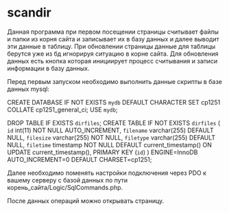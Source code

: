 # scandir

Данная программа при первом посещении страницы считывает файлы и папки из корня сайта и записывает их в базу 
данных и далее выводит эти данные в таблицу. При обновлении страницы данные для таблицы берутся уже из бд игнорируя ситуацию
в корне сайта.
Для обновления данных есть кнопка которая инициирует процесс считывания и записи информации в базу данных.

Перед первым запуском необходимо выполнить данные скрипты в базе данных mysql:

CREATE DATABASE IF NOT EXISTS `mydb` DEFAULT CHARACTER SET cp1251 COLLATE cp1251_general_ci;
USE `mydb`;

DROP TABLE IF EXISTS `dirfiles`;
CREATE TABLE IF NOT EXISTS `dirfiles` (
  `id` int(11) NOT NULL AUTO_INCREMENT,
  `filename` varchar(255) DEFAULT NULL,
  `filesize` varchar(255) NOT NULL,
  `filetype` varchar(255) DEFAULT NULL,
  `filetime` timestamp NOT NULL DEFAULT current_timestamp() ON UPDATE current_timestamp(),
  PRIMARY KEY (`id`)
) ENGINE=InnoDB AUTO_INCREMENT=0 DEFAULT CHARSET=cp1251;

Далее необходимо поменять настройки подключения через PDO к вашему серверу с базой данных по пути корень_сайта/Logic/SqlCommands.php.

После данных операций можно открывать страницу.
